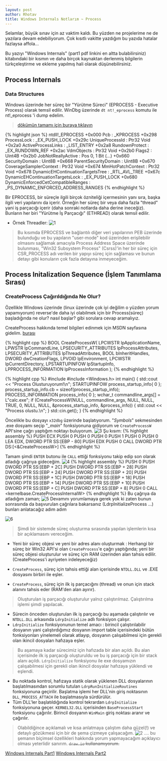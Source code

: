 ```yaml
---
layout: post
author: Rhotav
title: Windows Internals Notlarım ~ Process
---
```


Selamlar, büyük sınav için az vaktim kaldı. Bu yüzden ne projelerime ne de yazılara devam edebiliyorum. Çok kısıtlı vakitte yazdığım bu yazıda hatalar fazlaysa affola...
 
Bu yazıyı "Windows Internals" (part1 pdf linkini en altta bulabilirsiniz) kitabındaki bir kısmın ve daha birçok kaynaktan derlenmiş bilgilerin türkçeleştirme ve ekleme yapılmış hali olarak düşünebilirsiniz.

## Process Internals
### Data Structures
Windows üzerinde her süreç bir "Yürütme Süreci" (EPROCESS - Executive Process) olarak temsil edilir.
WinDbg üzerinde ```dt nt!_eprocess``` komutu ile nt!_eprocess 'i dump edelim.
 > [dökümün tamamı için buraya tıklayın](https://paste.ubuntu.com/p/x5hvz6Y8Jj/)


{% highlight json %}
    ntdll!_EPROCESS
       +0x000 Pcb              : _KPROCESS
       +0x298 ProcessLock      : _EX_PUSH_LOCK
       +0x29c UniqueProcessId  : Ptr32 Void
       +0x2a0 ActiveProcessLinks : _LIST_ENTRY
       +0x2a8 RundownProtect   : _EX_RUNDOWN_REF
       +0x2ac VdmObjects       : Ptr32 Void
       +0x2b0 Flags2           : Uint4B
       +0x2b0 JobNotReallyActive : Pos 0, 1 Bit
       (...)
       +0x660 SecurityDomain   : Uint8B
       +0x668 ParentSecurityDomain : Uint8B
       +0x670 CoverageSamplerContext : Ptr32 Void
       +0x674 MmHotPatchContext : Ptr32 Void
       +0x678 DynamicEHContinuationTargetsTree : _RTL_AVL_TREE
       +0x67c DynamicEHContinuationTargetsLock : _EX_PUSH_LOCK
       +0x680 DynamicEnforcedCetCompatibleRanges : _PS_DYNAMIC_ENFORCED_ADDRESS_RANGES 
{% endhighlight %}
  
 Bir EPROCESS, bir süreçle ilgili birçok özniteliği içermesinin yanı sıra, başka ilgili veri yapılarını da içerir. Örneğin her süreç bir veya daha fazla "thread" yani iş parçacığı içerir (daha sonraki notlarda daha derine ineceğiz). Bunların her biri "Yürütme İş Parçacığı" (ETHREAD) olarak temsil edilir.
 - Örnek Threadler:
 ![1](https://user-images.githubusercontent.com/54905232/121421621-05c4b200-c977-11eb-884b-3a0c31ae71cd.png)

> Bu kısımda EPROCESS ve bağlantılı diğer veri yapılarının PEB üzerinde bulunduğu ve bu yapıların "user-mode" kod üzerinden erişilebilir olmasını sağlamak amacıyla Process Address Space üzerinde bulunması, "Win32 Subsystem Process" (Csrss)'in her bir süreç için CSR_PROCESS adı verilen bir yapıyı süreç için sağlaması ve bunun detayı gibi konuların çok fazla detayına inmeyeceğim.

## Process Initalization Sequence (İşlem Tanımlama Sırası)
### CreateProcess Çağırıldığında Ne Olur?

Özellikle Windows üzerinde (linux üzerinde çok iyi değilim o yüzden yorum yapamıyorum) reverse'de daha iyi olabilmek için bir Process(süreç) başladığında ne olur? nasıl başlar? gibi sorulara cevap aramalıyız.

CreateProcess hakkında temel bilgileri edinmek için MSDN sayfasına gidelim. [burası](https://docs.microsoft.com/en-us/windows/win32/api/processthreadsapi/nf-processthreadsapi-createprocessw)

{% highlight cpp %}
BOOL CreateProcessW( LPCWSTR lpApplicationName, 
LPWSTR lpCommandLine, 
LPSECURITY_ATTRIBUTES lpProcessAttributes, LPSECURITY_ATTRIBUTES lpThreadAttributes, 
BOOL bInheritHandles, 
DWORD dwCreationFlags, 
LPVOID lpEnvironment, 
LPCWSTR lpCurrentDirectory, 
LPSTARTUPINFOW lpStartupInfo, 
LPPROCESS_INFORMATION lpProcessInformation );
{% endhighlight %}

{% highlight cpp %}
#include <iostream>
#include <Windows.h>
int main()
{
    std::cout << "Process Olusturuyorum!\n";
    STARTUPINFOW process_startup_info{ 0 };
    process_startup_info.cb = sizeof(process_startup_info);
    PROCESS_INFORMATION process_info{ 0 };
    wchar_t commandline_args[] = L"calc.exe";
    if (CreateProcessW(NULL, commandline_args, NULL, NULL, TRUE, 0, NULL, NULL, &process_startup_info, &process_info))
    {
        std::cout << "Process olustu.\n";
    }
    std::cin.get();
}
{% endhighlight %}

Öncelikle bu dosyayı `x32dbg` üzerinde başlatıyorum.
"*Symbols*" sekmesinden .exe dosyamı seçip "*_main*" fonksiyonuna gidiyorum ve `CreateProcessW` API'sine çağrı yaptığım noktayı buluyorum.
![3](https://user-images.githubusercontent.com/54905232/121784756-73aeea80-cbbe-11eb-8fb8-af421770a2f2.png)
Şu kısım:
{% highlight assembly %}
PUSH ECX
PUSH 0
PUSH 0
PUSH 0
PUSH 1
PUSH 0
PUSH 0
LEA EDX, DWORD PTR SS:[EBP - 80]
PUSH EDX
PUSH 0
CALL DWORD PTR DS:[<&CreateProcessW>]
{% endhighlight %}

Tamam şimdi `ENTER` butonu ile `CALL` ettiği fonksiyonu takip edip son olarak atladığı çağrıya gideceğim.
![4](https://user-images.githubusercontent.com/54905232/121784970-bf15c880-cbbf-11eb-8e0f-6ac4d376ab15.png)
{% highlight assembly %}
PUSH 0
PUSH DWORD PTR SS:[EBP + 2C]
PUSH DWORD PTR SS:[EBP + 28]
PUSH DWORD PTR SS:[EBP + 24]
PUSH DWORD PTR SS:[EBP + 20]
PUSH DWORD PTR SS:[EBP + 1C]
PUSH DWORD PTR SS:[EBP + 18]
PUSH DWORD PTR SS:[EBP + 14]
PUSH DWORD PTR SS:[EBP + 10]
PUSH DWORD PTR SS:[EBP + C]
PUSH DWORD PTR SS:[EBP + 8]
PUSH 0
CALL <kernelbase.CreateProcessInternalW>
{% endhighlight %}
Bu çağrıya da atladığım zaman;
![5](https://user-images.githubusercontent.com/54905232/121784998-e5d3ff00-cbbf-11eb-94b6-607517ea5fbd.png)
Devamını yorumlamaya gerek yok ki zaten bunun sonrasında da başvurulan çağrılara bakarsanız (LdrpInitializeProcess ...) bunları anlatacağız adım adım

![6](https://user-images.githubusercontent.com/54905232/121785030-187df780-cbc0-11eb-8147-994efebbbaa7.png)

> Şimdi bir sistemde süreç oluşturma sırasında yapılan işlemlerin kısa bir açıklamasını vereceğim.

- Yeni bir süreç objesi ve yeni bir adres alanı oluşturmak : Herhangi bir süreç bir Win32 API'si olan `CreateProcess`'e çağrı yaptığında; yeni bir süreç objesi oluşturulur ve süreç için RAM üzerinden alan tahsis edilir. (CreateProcess'i ayriyeten irdeleyeceğiz)

- `CreateProcess`, süreç için tahsis ettiği alan içerisinde `NTDLL.DLL` ve .EXE dosyasını birbiri ile eşler.
- `CreateProcess`, süreç için ilk iş parçacığını (thread) ve onun için stack alanını tahsis eder (RAM'den alan ayırır).
> Oluşturulan iş parçacığı oluşturulur yalnız çalıştırılmaz. Çalıştırılma işlemi şimdi yapılacak.
- Sürecin önceden oluşturulan ilk iş parçacığı bu aşamada çalıştırılır ve `NTDLL.DLL` arkasında `LdrpInitialize` adlı fonksiyon çalışır.
- `LdrpInitialize` fonksiyonunun temel amacı : birincil çalıştırılabilir dosyanın yani çalıştırdığımız dosyanın import table içerisindeki bütün fonksiyonları yinelemeli olarak atlayıp, dosyanın çalışabilmesi için gerekli olan ikincil dosyaları hafızaya eşler.
> Bu aşamaya kadar sürecimiz için hafızada bir alan açıldı. Bu alan içerisinde  ilk iş parçacığı oluşturuldu ve bu iş parçacığı için bir stack alanı açıldı. `LdrpInitialize` fonksiyonu ile exe dosyamızın çalışabilmesi için gerekli olan ikincil dosyalar hafızaya yüklendi ve eşlendi.
- Bu noktada kontrol, hafızaya statik olarak yüklenen DLL dosyalarının başlatılmasından sorumlu tutulan `LdrpRunInitializeRoutines` fonksiyonuna geçirilir. Başlatma işlemi her DLL'nin giriş noktasının `DLL_PROCESS_ATTACH` ile başlatmasıyla sürdürülür.
- Tüm DLL'ler başlatıldığında kontrol tekrardan `LdrpInitialize` fonksiyonuna geçer. `KERNEL32.DLL` içerisinden `BaseProcessStart` fonksiyonu çağırılır. Birincil dosyanın `WinMain` giriş noktası aranır ve çağırılır.
> Olabildiğince açıklamalı ve kısa anlatmaya çalıştım daha güzel(!) ve detaylı gözükmesi için bir de şema çizmeye çalışacağım.
![2](https://user-images.githubusercontent.com/54905232/121745752-7ac9f000-cb0d-11eb-8009-b79fb7e83664.png)
> .... bu şemanın biçimsel özellikleri  hakkında yorum yapmayacağım açıklayıcı olması yeterlidir sanırım. ~~`draw.io` kullanamıyorum.~~

[Windows Internals Part1](http://index-of.es/Linux/Other/Windows%20Internals%20Part%202_6th%20Edition.pdf)
[Windows Internals Part2](http://index-of.es/Linux/Other/Windows%20Internals%20Part%202_6th%20Edition.pdf)

